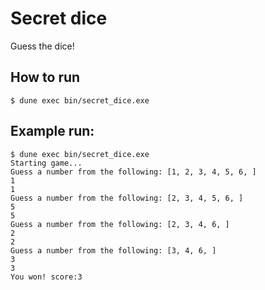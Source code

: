 # Secret dice

Guess the dice!

## How to run

``` shell
$ dune exec bin/secret_dice.exe
```

## Example run:

``` shell
$ dune exec bin/secret_dice.exe
Starting game...
Guess a number from the following: [1, 2, 3, 4, 5, 6, ]
1
1
Guess a number from the following: [2, 3, 4, 5, 6, ]
5
5
Guess a number from the following: [2, 3, 4, 6, ]
2
2
Guess a number from the following: [3, 4, 6, ]
3
3
You won! score:3
```

